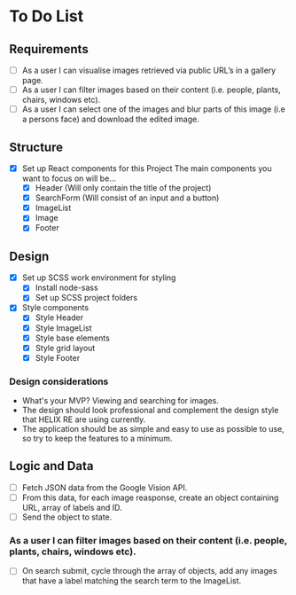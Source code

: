 # To Do List

## Requirements
- [ ] As a user I can visualise images retrieved via public URL’s in a gallery page.
- [ ] As a user I can filter images based on their content (i.e. people, plants, chairs, windows etc).
- [ ] As a user I can select one of the images and blur parts of this image (i.e a persons face) and
download the edited image.

## Structure
- [x] Set up React components for this Project
    The main components you want to focus on will be...
    - [x] Header (Will only contain the title of the project)
    - [x] SearchForm (Will consist of an input and a button)
    - [x] ImageList
    - [x] Image
    - [x] Footer
     
## Design
- [x] Set up SCSS work environment for styling
    - [x] Install node-sass
    - [x] Set up SCSS project folders

- [x] Style components
    - [x] Style Header
    - [x] Style ImageList
    - [x] Style base elements
    - [x] Style grid layout
    - [x] Style Footer

### Design considerations
 - What's your MVP? Viewing and searching for images.
 - The design should look professional and complement the design style that HELIX RE are using currently.
 - The application should be as simple and easy to use as possible to use, so try to keep the features to a minimum.


## Logic and Data
- [ ] Fetch JSON data from the Google Vision API.
- [ ] From this data, for each image reasponse, create an object containing URL, array of labels and ID.
- [ ] Send the object to state. 
### As a user I can filter images based on their content (i.e. people, plants, chairs, windows etc).
- [ ] On search submit, cycle through the array of objects, add any images that have a label matching the search term to the ImageList.


